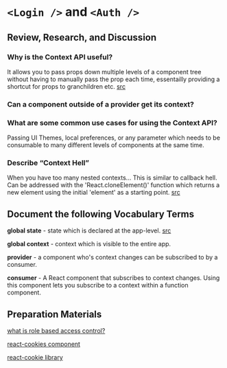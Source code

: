# `<Login />` and `<Auth />`

## Review, Research, and Discussion

### Why is the Context API useful?

It allows you to pass props down multiple levels of a component tree without having to manually pass the prop each time, essentailly providing a shortcut for props to granchildren etc. [src](https://reactjs.org/docs/context.html)

### Can a component outside of a provider get its context?

### What are some common use cases for using the Context API?

Passing UI Themes, local preferences, or any parameter which needs to be consumable to many different levels of components at the same time.

### Describe “Context Hell”

When you have too many nested contexts... This is similar to callback hell. Can be addressed with the 'React.cloneElement()' function which returns a new element using the initial 'element' as a starting point. [src](https://reactjs.org/docs/react-api.html#cloneelement)

## Document the following Vocabulary Terms

**global state** - state which is declared at the app-level. [src](https://codeburst.io/global-state-with-react-hooks-and-context-api-87019cc4f2cf)

**global context** - context which is visible to the entire app.

**provider** - a component who's context changes can be subscribed to by a consumer.

**consumer** - A React component that subscribes to context changes. Using this component lets you subscribe to a context within a function component.

## Preparation Materials

[what is role based access control?](https://digitalguardian.com/blog/what-role-based-access-control-rbac-examples-benefits-and-more)

[react-cookies component](https://www.npmjs.com/package/react-cookies)

[react-cookie library](https://www.npmjs.com/package/react-cookie)
